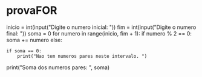 # provaFOR
inicio = int(input("Digite o numero inicial: "))
fim = int(input("Digite o numero final: "))
soma = 0
for numero in range(inicio, fim + 1):
    if numero % 2 == 0:
        soma += numero
else:
    
    if soma == 0:
        print("Nao tem numeros pares neste intervalo. ")


print("Soma dos numeros pares: ", soma)
